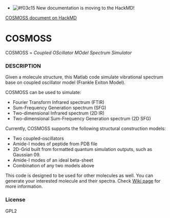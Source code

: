 - ![#f03c15](https://placehold.it/15/f03c15/000000?text=+) New documentation is moving to the HackMD!

[COSMOSS document on HackMD](https://hackmd.io/@jjh/rkw9VLLfI/)



# COSMOSS 
COSMOSS = *Coupled OScillator MOdel Spectrum Simulator*

### DESCRIPTION
Given a molecule structure, this Matlab code simulate vibrational spectrum base on coupled oscillator model (Frankle Exiton Model).  

COSMOSS can be used to simulate:
* Fourier Transform Infrared spectrum (FTIR)
* Sum-Frequency Generation spectrum (SFG)
* Two-dimensional Infrared spectrum (2D IR)
* Two-dimensional Sum-Frequency Generation spectrum (2D SFG)

Currently, COSMOSS supports the following structural construction models:
* Two coupled-oscillators
* Amide-I modes of peptide from PDB file
* 2D-Grid built from formatted quantum simulation outputs, such as Gaussian 09. 
* Amide-I modes of an ideal beta-sheet
* Combination of any two models above

This code is designed to be used for other molecules as well. You can generate your interested molecule and their spectra. Check [Wiki page](../../wiki) for more information.

### License

GPL2

   
